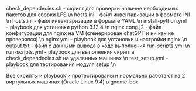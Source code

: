 check_dependecies.sh - скрипт для проверки наличие необходимых пакетов для сборки LFS \n
hosts.ini            - файл инвентаризации в формате INI \n
hosts.ini            - файл инвентаризации в формате YAML \n
install-python.yml   - playbook для установки python 3.12.4 \n
nginx.cong.j2        - файл конфигурации для nginx на VM (сгенерирован chatGPT и ни как не проверялся) \n
nginx.yml            - playbook для установки и настройки nginx \n
output.txt           - файл с данными вывода в ходе выполнения run-scripts.yml \n
run-scripts.yml      - playbook для выполнения скрипта check_dependecies.sh на удаленных машинах \n
test_setup.yml       - playbook для тестирования модуля setup \n

Все скрипты и playbook'и протестированы и нормально работают на 2 виртульных машинах (Oracle Linux 9.4) в gnome-box
